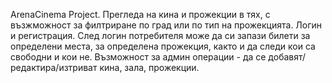 ArenaCinema Project.
Прегледа на кина и прожекции в тях, с възжможност за филтриране по град или по тип на прожекцията. Логин и регистрация. След логин потребителя може да си запази билети за определени места, за определена прожекция, както и да следи кои са свободни и кои не. Възможност за админ операции - да се добавят/редактира/изтриват кина, зала, прожекции.
